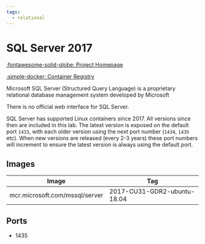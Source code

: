 ```yaml
---
tags:
  - relational
---
```

# SQL Server 2017

[:fontawesome-solid-globe: Project Homepage](https://www.microsoft.com/en-gb/sql-server)

[:simple-docker: Container Registry](https://mcr.microsoft.com/en-us/catalog?cat=Databases&alphaSort=asc&alphaSortKey=Name)

Microsoft SQL Server (Structured Query Language) is a proprietary relational database management system developed by Microsoft

There is no official web interface for SQL Server.

SQL Server has supported Linux containers since 2017. All versions since then are included in this lab. The latest version is exposed on the default port `1433`, with each older version using the next port number (`1434`, `1435` etc). When new versions are released (every 2-3 years) these port numbers will increment to ensure the latest version is always using the default port.

## Images
| Image | Tag |
| --- | --- |
| mcr.microsoft.com/mssql/server | 2017-CU31-GDR2-ubuntu-18.04 |

## Ports
- 1435


